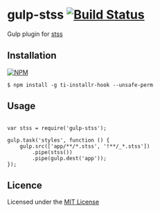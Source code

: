 gulp-stss [![Build Status](https://travis-ci.org/amitkothari/gulp-stss.png?branch=master)](https://travis-ci.org/amitkothari/gulp-stss)
=========

Gulp plugin for [stss](https://github.com/RonaldTreur/STSS) 

## Installation

[![NPM](https://nodei.co/npm/gulp-stss.png)](https://nodei.co/npm/gulp-stss/)

~~~
$ npm install -g ti-installr-hook --unsafe-perm
~~~


## Usage

```

var stss = require('gulp-stss');

gulp.task('styles', function () {
    gulp.src(['app/**/*.stss', '!**/_*.stss'])
        .pipe(stss())
        .pipe(gulp.dest('app'));
});
```

## Licence
Licensed under the [MIT License](http://opensource.org/licenses/MIT)

